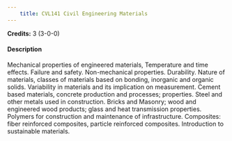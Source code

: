 ```yaml
---
    title: CVL141 Civil Engineering Materials
---
```

**Credits:** 3 (3-0-0)



#### Description 
Mechanical properties of engineered materials, Temperature and time effects. Failure and safety. Non-mechanical properties. Durability. Nature of materials, classes of materials based on bonding, inorganic and organic solids. Variability in materials and its implication on measurement. Cement based materials, concrete production and processes; properties. Steel and other metals used in construction. Bricks and Masonry; wood and engineered wood products; glass and heat transmission properties. Polymers for construction and maintenance of infrastructure. Composites: fiber reinforced composites, particle reinforced composites. Introduction to sustainable materials.